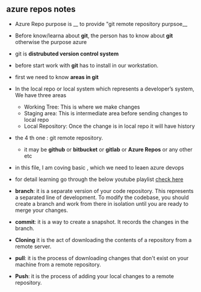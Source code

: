 ## azure repos notes

* Azure Repo purpose is __ to provide "git remote repository purpsoe__

* Before know/learna about __git__, the person has to know about __git__ otherwise the purpose azure 

* git  is __distrubuted version control system__

* before start work with __git__ has to install in our workstation.

* first we need to know __areas in git__

* In the local repo or local system which represents a developer’s system, We have three areas
  * Working Tree: This is where we make changes
  * Staging area: This is intermediate area before sending changes to local repo
  * Local Repository: Once the change is in local repo it will have history

* the 4 th one : git remote repository.
  * it may be __github__ or __bitbucket__ or __gitlab__ or __Azure Repos__ or any other etc


* in this file, I am coving basic , which we need to leaen azure devops

* for detail learning go through the below youtube playlist [check here](https://www.youtube.com/watch?v=_be8L71MF58&list=PLQ0t4AtIOGpreAc397qiuApK22xaCIQfH)


*  __branch__: it  is a separate version of your code repository. This represents a separated line of development. To modify the codebase, you should create a branch and work from there in isolation until you are ready to merge your changes.

* __commit__: it is a way to create a snapshot. It records the changes in the branch.
* __Cloning__ it  is the act of downloading the contents of a repository from a remote server.
* __pull__: it is the process of downloading changes that don't exist on your machine from a remote repository.
* __Push__: it  is the process of adding your local changes to a remote repository.

